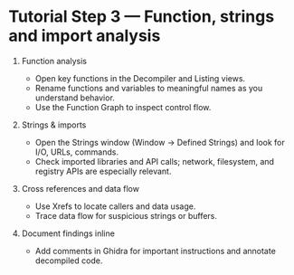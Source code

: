 # Tutorial Step 3 — Function, strings and import analysis

1. Function analysis
   - Open key functions in the Decompiler and Listing views.
   - Rename functions and variables to meaningful names as you understand behavior.
   - Use the Function Graph to inspect control flow.

2. Strings & imports
   - Open the Strings window (Window -> Defined Strings) and look for I/O, URLs, commands.
   - Check imported libraries and API calls; network, filesystem, and registry APIs are especially relevant.

3. Cross references and data flow
   - Use Xrefs to locate callers and data usage.
   - Trace data flow for suspicious strings or buffers.

4. Document findings inline
   - Add comments in Ghidra for important instructions and annotate decompiled code.
